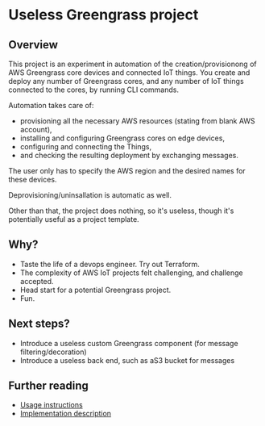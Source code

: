 # Useless Greengrass project

## Overview

This project is an experiment in automation of the creation/provisionong of AWS Greengrass core devices and connected IoT things. You create and deploy any number of Greengrass cores, and any number of IoT things connected to the cores, by running CLI commands.

Automation takes care of:

* provisioning all the necessary AWS resources (stating from blank AWS account),
* installing and configuring Greengrass cores on edge devices, 
* configuring and connecting the Things, 
* and checking the resulting deployment by exchanging messages. 

The user only has to specify the AWS region and the desired names for these devices.

Deprovisioning/uninsallation is automatic as well.

Other than that, the project does nothing, so it's useless, though it's potentially useful as a project template.

## Why?

* Taste the life of a devops engineer. Try out Terraform.
* The complexity of AWS IoT projects felt challenging, and challenge accepted.
* Head start for a potential Greengrass project.
* Fun.

## Next steps?

* Introduce a useless custom Greengrass component (for message filtering/decoration)
* Introduce a useless back end, such as aS3 bucket for messages

## Further reading

* [Usage instructions](docs/usage.md)
* [Implementation description](docs/implementation.md)